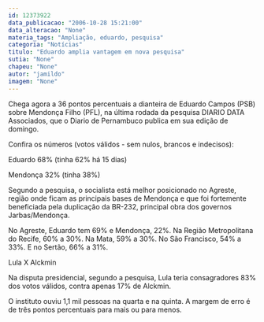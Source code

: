 ```yaml
---
id: 12373922
data_publicacao: "2006-10-28 15:21:00"
data_alteracao: "None"
materia_tags: "Ampliação, eduardo, pesquisa"
categoria: "Notícias"
titulo: "Eduardo amplia vantagem em nova pesquisa"
sutia: "None"
chapeu: "None"
autor: "jamildo"
imagem: "None"
---
```

<p>Chega agora a 36 pontos percentuais a dianteira de Eduardo Campos (PSB) sobre Mendon&ccedil;a Filho (PFL), na &uacute;ltima rodada da pesquisa DIARIO DATA Associados, que o Diario de Pernambuco publica em sua edi&ccedil;&atilde;o de domingo.</p>

<p>Confira os n&uacute;meros (votos v&aacute;lidos - sem nulos, brancos e indecisos):</p>

<p>Eduardo 68% (tinha 62% h&aacute; 15 dias)</p>

<p>Mendon&ccedil;a 32% (tinha 38%)</p>

<p>Segundo a pesquisa, o socialista est&aacute; melhor posicionado no Agreste, regi&atilde;o onde ficam as principais bases de Mendon&ccedil;a e que foi fortemente beneficiada pela duplica&ccedil;&atilde;o da BR-232, principal obra dos governos Jarbas/Mendon&ccedil;a.</p>

<p>No Agreste, Eduardo tem 69% e Mendon&ccedil;a, 22%. Na Regi&atilde;o Metropolitana do Recife, 60% a 30%. Na Mata, 59% a 30%. No S&atilde;o Francisco, 54% a 33%. E no Sert&atilde;o, 66% a 31%.</p>

<p>Lula X Alckmin</p>

<p>Na disputa presidencial, segundo a pesquisa, Lula teria consagradores 83% dos votos v&aacute;lidos, contra apenas 17% de Alckmin.</p>

<p>O instituto ouviu 1,1 mil pessoas na quarta e na quinta. A margem de erro &eacute; de tr&ecirc;s pontos percentuais para mais ou para menos.</p>
